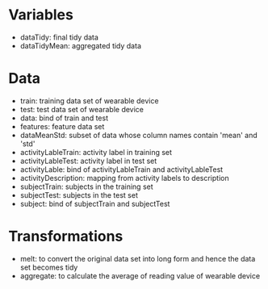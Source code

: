 # Variables
* dataTidy: final tidy data 
* dataTidyMean: aggregated tidy data

# Data
* train: training data set of wearable device
* test: test data set of wearable device
* data: bind of train and test
* features: feature data set
* dataMeanStd: subset of data whose column names contain 'mean' and 'std'
* activityLableTrain: activity label in training set
* activityLableTest: activity label in test set
* activityLable: bind of activityLableTrain and activityLableTest
* activityDescription: mapping from activity labels to description
* subjectTrain: subjects in the training set
* subjectTest: subjects in the test set
* subject: bind of subjectTrain and subjectTest

# Transformations
* melt: to convert the original data set into long form and hence the data set becomes tidy
* aggregate: to calculate the average of reading value of wearable device
